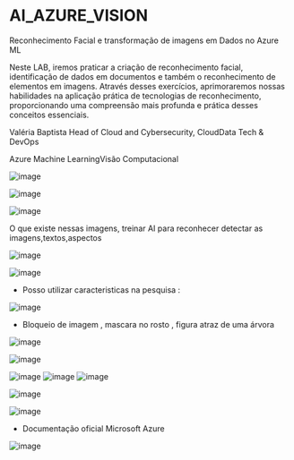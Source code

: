# AI_AZURE_VISION
Reconhecimento Facial e transformação de imagens em Dados no Azure ML

Neste LAB, iremos praticar a criação de reconhecimento facial, identificação de dados em documentos e também o reconhecimento de elementos em imagens. 
Através desses exercícios, aprimoraremos nossas habilidades na aplicação prática de tecnologias de reconhecimento, 
proporcionando uma compreensão mais profunda e prática desses conceitos essenciais.

Valéria Baptista
Head of Cloud and Cybersecurity, CloudData Tech & DevOps

Azure Machine LearningVisão Computacional

![image](https://github.com/edudias1972/AI_AZURE_VISION/assets/80340034/ff97605e-953c-45be-be59-e8b67b5b437b)

![image](https://github.com/edudias1972/AI_AZURE_VISION/assets/80340034/0645a027-20a6-4334-8b6f-7d66fa6b00b0)

![image](https://github.com/edudias1972/AI_AZURE_VISION/assets/80340034/33abc854-35f5-4da3-9d1e-56bf80962a3a)

O que existe nessas imagens, treinar AI para reconhecer detectar as imagens,textos,aspectos

![image](https://github.com/edudias1972/AI_AZURE_VISION/assets/80340034/fc39bb2b-1e59-450b-8ca8-1f903e4e7464)

![image](https://github.com/edudias1972/AI_AZURE_VISION/assets/80340034/22704bb5-3da7-4010-9660-756efde5635a)

* Posso utilizar caracteristicas na pesquisa :
   
![image](https://github.com/edudias1972/AI_AZURE_VISION/assets/80340034/7674cc88-8c3e-425d-b307-4c474d76114c)

* Bloqueio de imagem  , mascara no rosto , figura atraz de uma árvora

![image](https://github.com/edudias1972/AI_AZURE_VISION/assets/80340034/71fbf8ad-8432-465f-b3ab-6519b40f1612)


![image](https://github.com/edudias1972/AI_AZURE_VISION/assets/80340034/c479710e-2ca5-4eb0-af3e-748fb95eb44b)

![image](https://github.com/edudias1972/AI_AZURE_VISION/assets/80340034/0c1eed0c-3b77-4ec8-a14b-ba53030010d6)
![image](https://github.com/edudias1972/AI_AZURE_VISION/assets/80340034/652d89ad-5907-45d4-a3cd-94dbbd74d412)
![image](https://github.com/edudias1972/AI_AZURE_VISION/assets/80340034/4730039e-26f1-434b-9855-1a67ee1a723b)

![image](https://github.com/edudias1972/AI_AZURE_VISION/assets/80340034/173d2a71-1332-4330-aa34-88883a69fc6e)

![image](https://github.com/edudias1972/AI_AZURE_VISION/assets/80340034/80426b84-81b6-4e18-a61b-776b0dde42e9)

* Documentação oficial Microsoft Azure 

![image](https://github.com/edudias1972/AI_AZURE_VISION/assets/80340034/b216257b-0239-4851-b622-c1123cab56c7)


